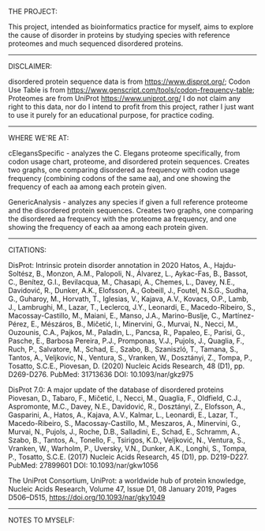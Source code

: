 THE PROJECT:

This project, intended as bioinformatics practice for myself, aims to explore the cause of disorder in proteins by studying species with reference proteomes and much sequenced disordered proteins.

_________________________________________________________

DISCLAIMER:

disordered protein sequence data is from https://www.disprot.org/;
Codon Use Table is from https://www.genscript.com/tools/codon-frequency-table;
Proteomes are from UniProt https://www.uniprot.org/
I do not claim any right to this data, nor do I intend to profit from this project, rather I just want to use it purely for an educational purpose, for practice coding.

_________________________________________________________

WHERE WE'RE AT:

cElegansSpecific - analyzes the C. Elegans proteome specifically, from codon usage chart, proteome, and disordered protein sequences. Creates two graphs, one comparing disordered aa frequency with codon usage frequency (combining codons of the same aa), and one showing the frequency of each aa among each protein given.

GenericAnalysis - analyzes any species if given a full reference proteome and the disordered protein sequences. Creates two graphs, one comparing the disordered aa frequency with the proteome aa frequency, and one showing the frequency of each aa among each protein given.

_________________________________________________________

CITATIONS:

DisProt: Intrinsic protein disorder annotation in 2020 Hatos, A., Hajdu-Soltész, B., Monzon, A.M., Palopoli, N., Álvarez, L., Aykac-Fas, B., Bassot, C., Benítez, G.I., Bevilacqua, M., Chasapi, A., Chemes, L., Davey, N.E., Davidović, R., Dunker, A.K., Elofsson, A., Gobeill, J., Foutel, N.S.G., Sudha, G., Guharoy, M., Horvath, T., Iglesias, V., Kajava, A.V., Kovacs, O.P., Lamb, J., Lambrughi, M., Lazar, T., Leclercq, J.Y., Leonardi, E., Macedo-Ribeiro, S., Macossay-Castillo, M., Maiani, E., Manso, J.A., Marino-Buslje, C., Martínez-Pérez, E., Mészáros, B., Mičetić, I., Minervini, G., Murvai, N., Necci, M., Ouzounis, C.A., Pajkos, M., Paladin, L., Pancsa, R., Papaleo, E., Parisi, G., Pasche, E., Barbosa Pereira, P.J., Promponas, V.J., Pujols, J., Quaglia, F., Ruch, P., Salvatore, M., Schad, E., Szabo, B., Szaniszló, T., Tamana, S., Tantos, A., Veljkovic, N., Ventura, S., Vranken, W., Dosztányi, Z., Tompa, P., Tosatto, S.C.E., Piovesan, D. (2020) Nucleic Acids Research, 48 (D1), pp. D269-D276. PubMed: 31713636 DOI: 10.1093/nar/gkz975

DisProt 7.0: A major update of the database of disordered proteins Piovesan, D., Tabaro, F., Mičetić, I., Necci, M., Quaglia, F., Oldfield, C.J., Aspromonte, M.C., Davey, N.E., Davidović, R., Dosztányi, Z., Elofsson, A., Gasparini, A., Hatos, A., Kajava, A.V., Kalmar, L., Leonardi, E., Lazar, T., Macedo-Ribeiro, S., Macossay-Castillo, M., Meszaros, A., Minervini, G., Murvai, N., Pujols, J., Roche, D.B., Salladini, E., Schad, E., Schramm, A., Szabo, B., Tantos, A., Tonello, F., Tsirigos, K.D., Veljković, N., Ventura, S., Vranken, W., Warholm, P., Uversky, V.N., Dunker, A.K., Longhi, S., Tompa, P., Tosatto, S.C.E. (2017) Nucleic Acids Research, 45 (D1), pp. D219-D227. PubMed: 27899601 DOI: 10.1093/nar/gkw1056

The UniProt Consortium, UniProt: a worldwide hub of protein knowledge, Nucleic Acids Research, Volume 47, Issue D1, 08 January 2019, Pages D506–D515, https://doi.org/10.1093/nar/gky1049

__________________________________________________________

NOTES TO MYSELF:

